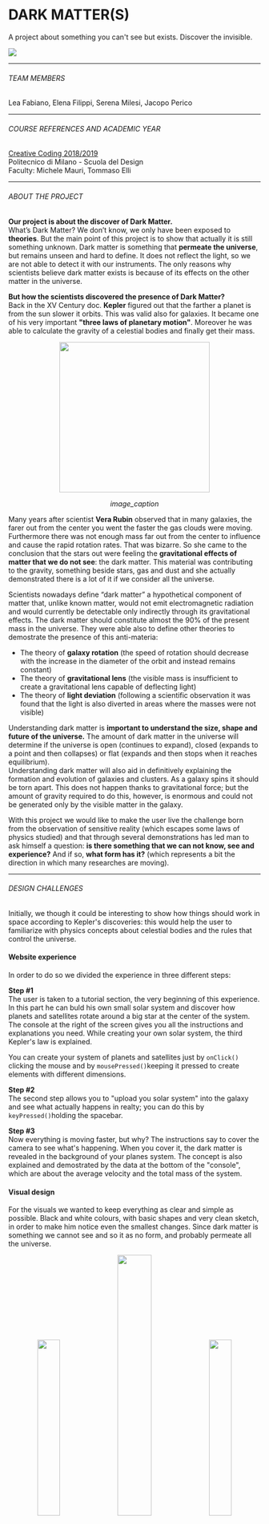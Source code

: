 # DARK MATTER(S)

A project about something you can't see but exists. Discover the invisible.


<img src="images/Sfondo%20stellato.png"/>

---
###### TEAM MEMBERS

Lea Fabiano, Elena Filippi, Serena Milesi, Jacopo Perico

---
###### COURSE REFERENCES AND ACADEMIC YEAR

[Creative Coding 2018/2019](https://drawwithcode.github.io/2018/)<br>
Politecnico di Milano - Scuola del Design<br>
Faculty: Michele Mauri, Tommaso Elli

---
###### ABOUT THE PROJECT

**Our project is about the discover of Dark Matter.** <br>
What’s Dark Matter? We don’t know, we only have been exposed to **theories**. But the main point of this project is to show that actually it is still something unknown. Dark matter is something that **permeate the universe**, but remains unseen and hard to define. It does not reflect the light, so we are not able to detect it with our instruments. The only reasons why scientists believe dark matter exists is because of its effects on the other matter in the universe.

**But how the scientists discovered the presence of Dark Matter?**<br>
Back in the XV Century doc. **Kepler** figured out that the farther a planet is from the sun slower it orbits. This was valid also for galaxies. It became one of his very important **"three laws of planetary motion"**. Moreover he was able to calculate the gravity of a celestial bodies and finally get their mass.

<p align="center"> <img src="images/Kepler's%20third%20law.gif" style="height:300px"></p>
<p align="center">
    <em >image_caption</em>
</p>


Many years after scientist **Vera Rubin** observed that in many galaxies, the farer out from the center you went the faster the gas clouds were moving. Furthermore there was not enough mass far out from the center to influence and cause the rapid rotation rates. That was bizarre. So she came to the conclusion that the stars out were feeling the **gravitational effects of matter that we do not see**: the dark matter. This material was contributing to the gravity, something beside stars, gas and dust and she actually demonstrated there is a lot of it if we consider all the universe.

Scientists nowadays define “dark matter” a hypothetical component of matter that, unlike known matter, would not emit electromagnetic radiation and would currently be detectable only indirectly through its gravitational effects. The dark matter should constitute almost the 90% of the present mass in the universe. They were able also to define other theories to demostrate the presence of this anti-materia:

- The theory of **galaxy rotation** (the speed of rotation should decrease with the increase in the diameter of the orbit and instead remains constant)
- The theory of **gravitational lens** (the visible mass is insufficient to create a gravitational lens capable of deflecting light)
- The theory of **light deviation** (following a scientific observation it was found that the light is also diverted in areas where the masses were not visible)

Understanding dark matter is **important to understand the size, shape and future of the universe.** The amount of dark matter in the universe will determine if the universe is open (continues to expand), closed (expands to a point and then collapses) or flat (expands and then stops when it reaches equilibrium).<br>
Understanding dark matter will also aid in definitively explaining the formation and evolution of galaxies and clusters. As a galaxy spins it should be torn apart. This does not happen thanks to gravitational force; but the amount of gravity required to do this, however, is enormous and could not be generated only by the visible matter in the galaxy.

With this project we would like to make the user live the challenge born from the observation of sensitive reality (which escapes some laws of physics studied) and that through several demonstrations has led man to ask himself a question: **is there something that we can not know, see and experience?** And if so, **what form has it?** (which represents a bit the direction in which many researches are moving).

---
###### DESIGN CHALLENGES

Initially, we though it could be interesting to show how things should work in space according to Kepler's discoveries: this would help the user to familiarize with physics concepts about celestial bodies and the rules that control the universe.

#### Website experience

In order to do so we divided the experience in three different steps:

**Step #1**<br>
The user is taken to a tutorial section, the very beginning of this experience. In this part he can buld his own small solar system and discover how planets and satellites rotate around a big star at the center of the system. The console at the right of the screen gives you all the instructions and explanations you need. While creating your own solar system, the third Kepler's law is explained.

You can create your system of planets and satellites just by ```onClick()``` clicking the mouse and by ```mousePressed()```keeping it pressed to create elements with different dimensions.

**Step #2**<br>
The second step allows you to "upload you solar system" into the galaxy and see what actually happens in realty; you can do this by ```keyPressed()```holding the spacebar.

**Step #3**<br>
Now everything is moving faster, but why? The instructions say to cover the camera to see what's happening. When you cover it, the dark matter is revealed in the background of your planes system. The concept is also explained and demostrated by the data at the bottom of the "console", which are about the average velocity and the total mass of the system.


#### Visual design

For the visuals we wanted to keep everything as clear and simple as possible. Black and white colours, with basic shapes and very clean sketch, in order to make him notice even the smallest changes. Since dark matter is something we cannot see and so it as no form, and probably permeate all the universe.

<div align="center">
    <img src="images/StaticDarkMatter_1.jpg" width="30%">
    <img src="images/StaticDarkMatter_3.jpg" width="36.5%">
    <img src="images/StaticDarkMatter_2.jpg" width="30%">
</div>
<p align="center">
    <em >Different visualizations on how the scientists represent the dark matter</em>
</p>

Looking at different images the scientist use to represent dark matter we immediatly tought that the *perlin noise* effet was the best solution to visualize the element. But since we were not sure about the final effect among our synthesized elements we though that the creation of something with no form, and distributed in all of the sketch was a better alternative.

<div align="center" height="50px">
    <img src="images/PerlinNoise.gif" style="width:300px">
</div>
<p align="center">
    <em>Exemple of the fluid effect we wanted to reproduce</em>
</p>

In contrast with this, all the other elements in the canvas are regular and defined shapes.

#### Project's design features

1. A very important part of the project is the general feedback, both visual and interactive, to the user: for example, when he creates planets he is able to actually have a live preview of what is happening on the screen: everything is very responsive.

<div align="center">
    <img src="images/PlanetsPreview.gif" style="width:300px">
</div>
<p align="center">
    <em>Preview of the dimension of the planet the user is about to drop</em>
</p>

2. The planets fluctuate at different speeds once the users planetary system is loaded into the galaxy. The speed increase  starts when the spacebar is pressed and increases incrementally until the loading is successful. If the user releases the key, the speed decreases until it returns to that before the action. The action of pressing the spacebar is another visual feedback value, especially when a loading bar appears. In addition, the speed increase is also displayed in the console, highlighting with the text the change.

3. The console element on one side of the screen helps to create a simple but very direct way of giving information and instructions. It recalls the typical aesthetics of the terminals, remaining in accordance with the simple style used on the site.

<div align="center">
    <img src="images/TextAnimation.gif"images/PlanetsPreview.gif"" style="width:300px">
</div>
<p align="center">
    <em>Letter flipping animation</em>
</p>

4. The interaction with the camera is seen as an oxymoron because the users as to cover the camera to discover the dark matter. In has a strong metaphorical meaning since the user itself is taught to go further than his own senses and try to think about what changed. As scientists did with their instruments, the visitor learns to adopt another point of view and actually realizes that there is more than what he can see.

<div align="center">
    <img src="images/CoverWebcam.gif" style="width:300px">
</div>



---
###### CODE CHANGELLES

#### Basic canvasses structure
P: One of first problems we had was trying to figure out how to build the basic structure of the website. This is because we had many solutions, but we also wanted to keep it as simple as possible to be able to modify the style whenever we needed on another stylesheet.

S: We decided to use the *html* language and *css* attributes to create a new template for the canvas and the text in order to link the .js animation we needed for the "console effect". Every paragraph is insered into a ```<span>``` tag so we could also keep separated paragraphs.

```html
<!--
    Paragraph <span> structure
-->
<span style="">This is a paragraph</span>

```
#### Planet's previews size
P: During the first step of the experience we decided to give the possibility to user to create planets of different sizes according to the pressure time of the input.  

S: We decided to set an interval of 50 milliseconds of pressure to execute a function that increments the variable called mousePressedDuration. This was a good time interval to obtain a fluid animation of the growing planet. We mapped this variable and we use it to set the size property in the newPlanetPrev instance.

```js
function mousePressed() {
  interval = setInterval(timeIt, 50);
  newPlanetPrev = new PlanetPrev( mouseX,  mouseY, pressSize);
}
//mouse pressed duration
function timeIt() {
  mousePressedDuration++;
  distance =  dist( mouseX,  mouseY,  width / 2,  height / 2);
  if (mousePressedDuration == 28) {
    clearInterval(interval);
  }
  pressSize =  map(mousePressedDuration, 0, 28, 5, 70);
  if (distance <= canvasDimension &&
    distance >= 50 && uploaded === false) {
    newPlanetPrev.size = pressSize;
  }
}

```

#### Planet's speed and distance from the sun
P: We wanted that the user could make experience of the third Kepler law in a simplified way. Planets more distant from the sun rotate slower than the closest one.  

S: We mapped the distance of the mouse position from the center of the sketch (where the sun is located). After that we subtract this value to 0.1 that is the massima velocità alla quale i pianeti si possono muovere senza che l'animazione sia troppo veloce per il framerate. Once obtained that value it would be set as property in the relative instance. It increments the value of the rotation in the newPlanet.display method.

```js
function mouseReleased () {
  //distances that will be used to set the velocity of the planet
  distance =  dist( mouseX,  mouseY,  width / 2,  height / 2);
  mappedDistance =  map(distance, 0, canvasDimension, 0.01, 0.08);
  var reald = 0.1 - mappedDistance;
  if (uploaded === false && distance < canvasDimension && distance >= 50 ) {
    newPlanet = new Planet( mouseX,  mouseY, pressSize, reald);
    planets.push(newPlanet);  
  }
}  

```

S:The variable "reald" increments the rotation of the ellipse in the instance newPlanet. We take the inspiration for how produce different velocities from this <a href = "https://github.com/pablotrinidad/solar-system-visualization" style="color: black;">sketch</a> but in our project the planets' speed is set by the user in real time.

```js
function Planet(_x, _y, _size, _velocity) {
  this.x = _x;
  this.y = _y;
  this.size = _size;
  this.velocity = _velocity;
  this.angle = 0;
  }
  this.display = function() {
    this.angle += this.velocity;
     push()
     rotate(this.angle);
     translate(this.x -  width / 2, this.y -  height / 2);
     ellipse(0, 0, this.size);
     pop()
  }
}
```

#### Loading Bar synchronized with planets' speed.
P: In ours plans after the upload the speeds of planets increment. We liked the idea of a smooth transition to better underline this velocity change. So we tried to coordinate the growth of the loading bar with the increase of the speed and to make them both decrease when the spacebar is no longer pushed.  

S: Using the keyboard the user is allowed to execute the uploadGalaxy function every 30 milliseconds. This function increases the variable "completedAnimation" that will be used to understand at which point of the upload is the animation. Everytime that this function is executed the method ".setIncremento" modify a property that increments the speed in all the newPlanets instances stored in "planets".
To reverse the animation we subtract the same increment to the variables.  

```js
var completedAnimation = 0;
var holdingTime = 80;
var barLenght = 10;

function uploadGalaxy() {

  if (keyIsPressed == true && completedAnimation <= holdingTime &&
    decrease == false && keyCode == 32 && iterator >= 5) {
    increase == true;
    completedAnimation++;
    barLenght ++;
    for (var i = 0; i < planets.length; i++) {
      planets[i].setIncremento(0.01);
    }
  }
  if (completedAnimation <= holdingTime) {
    newBar.sizeWidth = barLenght * 4.4;
  }
}
```

#### Dark Matter animation
P: We started to imagine how to recreate the effect of dark matter starting by the different scientific visualizations shown previously. The first idea was to working on the 3D Perlin noise following the <a href="https://www.youtube.com/watch?v=BjoM9oKOAKY&t=518s" style="color: black;">tutorial</a> of **The Coding Train** YouTube channel.

<p align="center"> <img src="images/perlinnoise02.gif"></p>
<p align="center">
    <em >The result of our first dark matter's sketch. The skecth is <a href="Perlin noise--NON CANCELLARE/sketch.js">here</a></em>
</p>

This kind of visualition was similar to the scientific version but it didn't follow the style of the rest of the sketch, so we decided to find a new way to display the Dark Matter.

S: We ran a search on CodePen to find other 3D Perlin Noise uses. We found a <a href="https://codepen.io/DonKarlssonSan/pen/aLRLvO">skecth</a> in JavaScript and we liked the elements fluidity so we decided to use a noise library originally made by Stefan Gustavson and modified by Seph Gentle, who converted it to JavaScript, and then further modified by Johan Karlsson.
<p align="center"> <img src="images/flowfield.gif"></p>
<p align="center">
    <em >The Johan Karlsson's sketch.</em>
</p>

We began to modify the sketch by translating it in p5.js. After that, we designed it studying how to use the functions for our aim. We used the **point element** instead that line element because we wanted to give the idea of **Dark Matter particles**.
```js
//A piece of the materia_oscura_draw() function.
  // This is a global variable --> var scl = 20;
  var angle = module.simplex3(x / 50, y / 50, zoff) * PI * 2;
      var length = module.simplex3(x / 50 + 40000, y / 50 + 40000, zoff);
      push();
      stroke(255);
      translate(x * scl, y * scl) //così me ne fa uno ogni 20;
      rotate(angle);
      strokeWeight(2);
      point(scl * length, scl * length);
      pop();
      zoff += 0.000009;
    }
  }
}
```
In the code it is visible the **module.simplex3** piece, which is the link with the library mentioned before.

When we created the grid we realized that the sketch became too heavy by positioning a point element each x and y position , slowing down the entire animation. We faced the problem by decreasing the density of the elements.
```js
//A piece of the materia_oscura_draw() function.
for (var y = 0; y < rows; y+=3) {
  for (var x = 0; x < cols; x+=3) {
    //the ```
  }
}
```
<p align="center"> <img src="images/darkMatter_primaModifica.gif"></p>


<p align="center"> <img src="images/darkMatter_dopoModifica.gif"></p>
<p align="center">
    <em >The two tests of dark matter density</em>
</p>
Finally we decided to use the green color for dark matter, to create a paradox: the visualization of dark matter is colored. The green selected is LawnGreen, with HEX code equal to # 7CFC00 and RGB equal to rgb(124,252,0).
<br></br>
<p align="center"> <img src="images/lawngreem.19.04.png" width="60%"></p>

#### Text flipping animation
P: We didn't know how to reproduce the flipping animation we wanted to add to the instructions on the console.The idea was to give this kind of "creation animation", but to call the function only one paragraph at the time.

S: We created an ```ìterator``` as a variable and created a ```for```cicle to call the animation for each span.
We took inspiration from [this](https://codepen.io/dtab428/pen/eWVOOy) animation and [this](https://web.archive.org/web/20180804022116/http://leonardo-angelucci.ch/).

```js
function easy

```



---
###### INSPIRATION AND REFERENCES

All the references and links are already quoted in the text. However, we used the support of many other websites to search for inspiration and suggestion for code problems. Among these there are:

- [CodePen.io](https://codepen.io/)
- [Mr. Shiffman's tutorials (the one and only)](https://shiffman.net/)
- [OpenProcessing.org](https://www.openprocessing.org/)
- [StackOverflow](https://stackoverflow.com/)
